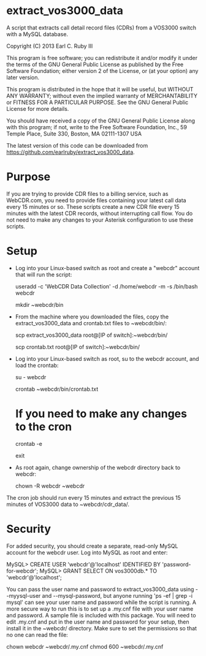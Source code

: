extract_vos3000_data
====================

A script that extracts call detail record files (CDRs) from a VOS3000 switch with a MySQL database.

Copyright (C) 2013 Earl C. Ruby III

This program is free software; you can redistribute it and/or modify it under the terms of the GNU General Public License as published by the Free Software Foundation; either version 2 of the License, or (at your option) any later version.

This program is distributed in the hope that it will be useful, but WITHOUT ANY WARRANTY; without even the implied warranty of MERCHANTABILITY or FITNESS FOR A PARTICULAR PURPOSE. See the GNU General Public License for more details.

You should have received a copy of the GNU General Public License along with this program; if not, write to the Free Software Foundation, Inc., 59 Temple Place, Suite 330, Boston, MA 02111-1307 USA

The latest version of this code can be downloaded from https://github.com/earlruby/extract_vos3000_data.

Purpose
=======

If you are trying to provide CDR files to a billing service, such as WebCDR.com, you need to provide files containing your latest call data every 15 minutes or so. These scripts create a new CDR file every 15 minutes with the latest CDR records, without interrupting call flow.  You do not need to make any changes to your Asterisk configuration to use these scripts.

Setup
=====

 * Log into your Linux-based switch as root and create a "webcdr" account that will run the script:

   useradd -c 'WebCDR Data Collection' -d /home/webcdr -m -s /bin/bash webcdr

   mkdir ~webcdr/bin

 * From the machine where you downloaded the files, copy the extract_vos3000_data and crontab.txt files to ~webcdr/bin/:

   scp extract_vos3000_data root@[IP of switch]:~webcdr/bin/

   scp crontab.txt root@[IP of switch]:~webcdr/bin/

 * Log into your Linux-based switch as root, su to the webcdr account, and load the crontab:

   su - webcdr

   crontab ~webcdr/bin/crontab.txt

   # If you need to make any changes to the cron
   crontab -e

   exit

 * As root again, change ownership of the webcdr directory back to webcdr:

   chown -R webcdr ~webcdr

The cron job should run every 15 minutes and extract the previous 15 minutes of VOS3000 data to ~webcdr/cdr_data/.

Security
========

For added security, you should create a separate, read-only MySQL account for the webcdr user. Log into MySQL as root and enter:

   MySQL> CREATE USER 'webcdr'@'localhost' IDENTIFIED BY 'password-for-webcdr';
   MySQL> GRANT SELECT ON vos3000db.* TO 'webcdr'@'localhost';

You can pass the user name and password to extract_vos3000_data using --myysql-user and --mysql-password, but anyone running 'ps -ef | grep -i mysql' can see your user name and password while the script is running. A more secure way to run this is to set up a .my.cnf file with your user name and password. A sample file is included with this package. You will need to edit .my.cnf and put in the user name and password for your setup, then install it in the ~webcdr/ directory. Make sure to set the permissions so that no one can read the file:

   chown webcdr ~webcdr/.my.cnf
   chmod 600 ~webcdr/.my.cnf



